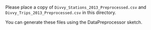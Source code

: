 Please place a copy of `Divvy_Stations_2013_Preprocessed.csv` and `Divvy_Trips_2013_Preprocessed.csv` in this directory.

You can generate these files using the DataPreprocessor sketch.